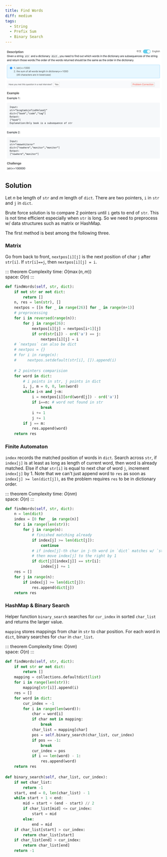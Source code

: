 ```yaml
---
title: Find Words
diff: medium
tags:
  - String
  - Prefix Sum
  - Binary Search
---
```


<img class="medium-zoom" src="/algo/find-words.png" alt="https://www.lintcode.com/problem/find-words">

## Solution

Let $n$ be length of `str` and $m$ length of `dict`. There are two pointers, `i` in `str` and `j` in `dict`.

Brute force solution is to compare 2 pointers until `i` gets to end of `str`. This is not time efficient especially when `str` is long. So we need to preprocess w/ data structures such as matrix or HashMap.

The first method is best among the following three.

### Matrix

Go from back to front, `nextpos[i][j]` is the next position of char `j` after `str[i]`. If `str[i]==j`, then `nextpos[i][j] = i`.

::: theorem Complexity
time: $O(\max(n, m))$  
space: $O(n)$
:::

```py
def findWords(self, str, dict):
    if not str or not dict:
        return []
    n, res = len(str), []
    nextpos = [[n for _ in range(26)] for _ in range(n+1)]
    # preprocessing
    for i in reversed(range(n)):
        for j in range(26):
            nextpos[i][j] = nextpos[i+1][j]
            if ord(str[i]) - ord('a') == j:
                nextpos[i][j] = i
    # `nextpos` can also be dict
    # nextpos = {}
    # for i in range(n):
    #     nextpos.setdefault(str[i], []).append(i)

    # 2 pointers comparision
    for word in dict:
        # i points in str, j points in dict
        i, j, m = 0, 0, len(word)
        while i<n and j<m:
            i = nextpos[i][ord(word[j]) - ord('a')]
            if i==n: # word not found in str
                break
            i += 1
            j += 1
        if j == m:
            res.append(word)
    return res
```

### Finite Automaton

`index` records the matched position of words in `dict`. Search across `str`, if `index[j]` is at least as long as length of current word, then word is already matched. Else if char `str[i]` is equal to next char of word `j`, increment `index[j]` by 1. Note that we can't just append word to `res` as soon as `index[j] >= len(dict[j])`, as the problem requires `res` to be in dictionary order.

::: theorem Complexity
time: $O(nm)$  
space: $O(n)$
:::

```py
def findWords(self, str, dict):
    n = len(dict)
    index = [0 for _ in range(n)]
    for i in range(len(str)):
        for j in range(n):
            # finished matching already
            if index[j] >= len(dict[j]):
                continue
            # if index[j]-th char in j-th word in `dict` matches w/ `str[i]`
            # then move index[j] to the right by 1
            if dict[j][index[j]] == str[i]:
                index[j] += 1
    res = []
    for j in range(n):
        if index[j] >= len(dict[j]):
            res.append(dict[j])
    return res
```

### HashMap & Binary Search

Helper function `binary_search` searches for `cur_index` in sorted `char_list` and returns the larger value.

`mapping` stores mappings from char in `str` to char position. For each word in `dict`, binary searches for `char` in `char_list`.

::: theorem Complexity
time: $O(nm)$  
space: $O(n)$
:::

```py
def findWords(self, str, dict):
    if not str or not dict:
        return []
    mapping = collections.defaultdict(list)
    for i in range(len(str)):
        mapping[str[i]].append(i)
    res = []
    for word in dict:
        cur_index = -1
        for i in range(len(word)):
            char = word[i]
            if char not in mapping:
                break
            char_list = mapping[char]
            pos = self.binary_search(char_list, cur_index)
            if pos == -1:
                break
            cur_index = pos
            if i == len(word) - 1:
                res.append(word)
    return res

def binary_search(self, char_list, cur_index):
    if not char_list:
        return -1
    start, end = 0, len(char_list) - 1
    while start + 1 < end:
        mid = start + (end - start) // 2
        if char_list[mid] <= cur_index:
            start = mid
        else:
            end = mid
    if char_list[start] > cur_index:
        return char_list[start]
    if char_list[end] > cur_index:
        return char_list[end]
    return -1
```

